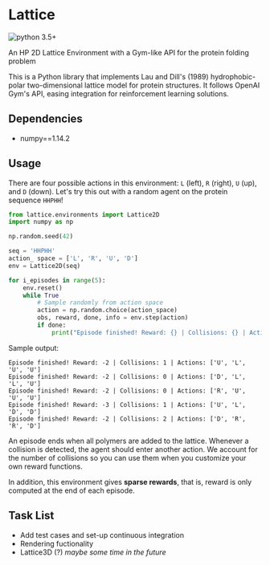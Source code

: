 # Lattice

![python 3.5+](https://img.shields.io/badge/python-3.5+-blue.svg)

An HP 2D Lattice Environment with a Gym-like API for the protein folding
problem

This is a Python library that implements Lau and Dill's (1989)
hydrophobic-polar two-dimensional lattice model for protein structures. It
follows OpenAI Gym's API, easing integration for reinforcement learning
solutions.

## Dependencies

- numpy==1.14.2

## Usage

There are four possible actions in this environment: `L` (left), `R` (right),
`U` (up), and `D` (down). Let's try this out with a random agent on the
protein sequence `HHPHH`!

```python
from lattice.environments import Lattice2D
import numpy as np

np.random.seed(42)

seq = 'HHPHH'
action_ space = ['L', 'R', 'U', 'D']
env = Lattice2D(seq)

for i_episodes in range(5):
    env.reset()
    while True
        # Sample randomly from action space
        action = np.random.choice(action_space)
        obs, reward, done, info = env.step(action)
        if done:
            print("Episode finished! Reward: {} | Collisions: {} | Actions: {}".format(reward, info['collisions']))
```

Sample output:

```
Episode finished! Reward: -2 | Collisions: 1 | Actions: ['U', 'L', 'U', 'U']
Episode finished! Reward: -2 | Collisions: 0 | Actions: ['D', 'L', 'L', 'U']
Episode finished! Reward: -2 | Collisions: 0 | Actions: ['R', 'U', 'U', 'U']
Episode finished! Reward: -3 | Collisions: 1 | Actions: ['U', 'L', 'D', 'D']
Episode finished! Reward: -2 | Collisions: 2 | Actions: ['D', 'R', 'R', 'D']
```

An episode ends when all polymers are added to the lattice. Whenever a
collision is detected, the agent should enter another action. We account for
the number of collisions so you can use them when you customize your own
reward functions.

In addition, this environment gives **sparse rewards**, that is, reward is
only computed at the end of each episode.

## Task List
- Add test cases and set-up continuous integration
- Rendering fuctionality
- Lattice3D (?) *maybe some time in the future*
